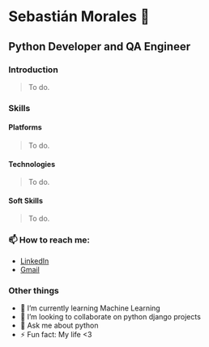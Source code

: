 # Sebastián Morales :dragon:
## Python Developer and QA Engineer
### Introduction
> To do.

### Skills
#### Platforms
> To do.

#### Technologies
> To do.

#### Soft Skills
> To do.

### 📫 How to reach me:
- [LinkedIn](https://www.linkedin.com/in/sebasti%C3%A1n-morales-delgado-33902b1a1/)
- [Gmail](mailto:sebasmoralesd@gmail.com)

### Other things
- 🌱 I’m currently learning Machine Learning
- 👯 I’m looking to collaborate on python django projects
- 💬 Ask me about python
- ⚡ Fun fact: My life <3
